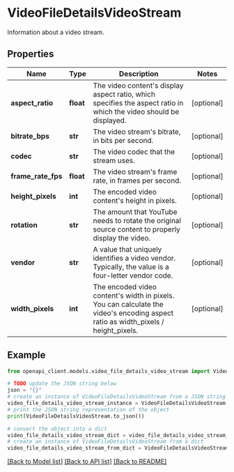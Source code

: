 # VideoFileDetailsVideoStream

Information about a video stream.

## Properties

Name | Type | Description | Notes
------------ | ------------- | ------------- | -------------
**aspect_ratio** | **float** | The video content&#39;s display aspect ratio, which specifies the aspect ratio in which the video should be displayed. | [optional] 
**bitrate_bps** | **str** | The video stream&#39;s bitrate, in bits per second. | [optional] 
**codec** | **str** | The video codec that the stream uses. | [optional] 
**frame_rate_fps** | **float** | The video stream&#39;s frame rate, in frames per second. | [optional] 
**height_pixels** | **int** | The encoded video content&#39;s height in pixels. | [optional] 
**rotation** | **str** | The amount that YouTube needs to rotate the original source content to properly display the video. | [optional] 
**vendor** | **str** | A value that uniquely identifies a video vendor. Typically, the value is a four-letter vendor code. | [optional] 
**width_pixels** | **int** | The encoded video content&#39;s width in pixels. You can calculate the video&#39;s encoding aspect ratio as width_pixels / height_pixels. | [optional] 

## Example

```python
from openapi_client.models.video_file_details_video_stream import VideoFileDetailsVideoStream

# TODO update the JSON string below
json = "{}"
# create an instance of VideoFileDetailsVideoStream from a JSON string
video_file_details_video_stream_instance = VideoFileDetailsVideoStream.from_json(json)
# print the JSON string representation of the object
print(VideoFileDetailsVideoStream.to_json())

# convert the object into a dict
video_file_details_video_stream_dict = video_file_details_video_stream_instance.to_dict()
# create an instance of VideoFileDetailsVideoStream from a dict
video_file_details_video_stream_from_dict = VideoFileDetailsVideoStream.from_dict(video_file_details_video_stream_dict)
```
[[Back to Model list]](../README.md#documentation-for-models) [[Back to API list]](../README.md#documentation-for-api-endpoints) [[Back to README]](../README.md)


